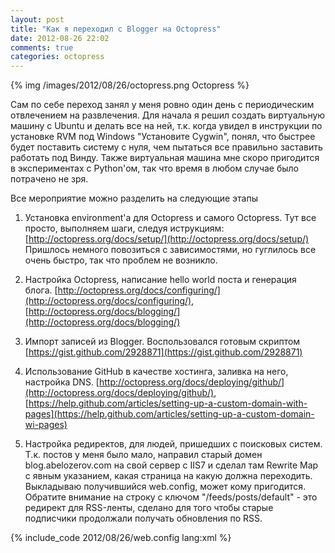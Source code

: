 ```yaml
---
layout: post
title: "Как я переходил с Blogger на Octopress"
date: 2012-08-26 22:02
comments: true
categories: octopress
---
```


{% img /images/2012/08/26/octopress.png Octopress %}

Сам по себе переход занял у меня ровно один день с периодическим отвлечением на развлечения. Для начала я решил создать виртуальную машину с Ubuntu и делать все на ней, т.к. когда увидел в инструкции по установке RVM под Windows "Установите Cygwin", понял, что быстрее будет поставить систему с нуля, чем пытаться все правильно заставить работать под Винду. Также виртуальная машина мне скоро пригодится в экспериментах с Python'ом, так что время в любом случае было потрачено не зря.

Все мероприятие можно разделить на следующие этапы

1. Установка environment'а для Octopress и самого Octopress.
Тут все просто, выполняем шаги, следуя иструкциям:
[http://octopress.org/docs/setup/](http://octopress.org/docs/setup/)
Пришлось немного повозиться с зависимостями, но гуглилось все очень быстро, так что проблем не возникло.

2. Настройка Octopress, написание hello world поста и генерация блога.
[http://octopress.org/docs/configuring/](http://octopress.org/docs/configuring/), 
[http://octopress.org/docs/blogging/](http://octopress.org/docs/blogging/)

3. Импорт записей из Blogger. Воспользовался готовым скриптом [https://gist.github.com/2928871](https://gist.github.com/2928871)

4. Использование GitHub в качестве хостинга, заливка на него, настройка DNS.
[http://octopress.org/docs/deploying/github/](http://octopress.org/docs/deploying/github/), 
[https://help.github.com/articles/setting-up-a-custom-domain-with-pages](https://help.github.com/articles/setting-up-a-custom-domain-wi-pages)

5. Настройка редиректов, для людей, пришедших с поисковых систем.
Т.к. постов у меня было мало, направил старый домен blog.abelozerov.com на свой сервер с IIS7 и сделал там Rewrite Map с явным указанием, какая страница на какую должна переходить. Выкладываю получившийся web.config, может кому пригодится. Обратите внимание на строку с ключом "/feeds/posts/default" - это редирект для RSS-ленты, сделано для того чтобы старые подписчики продолжали получать обновления по RSS. 

{% include_code 2012/08/26/web.config lang:xml %}
